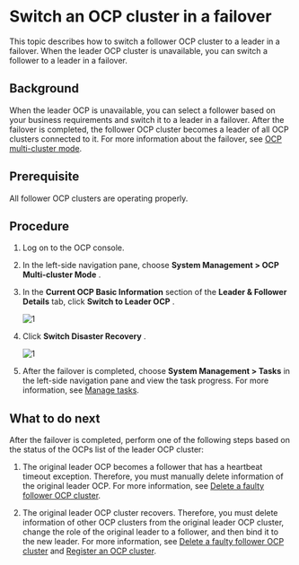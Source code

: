 Switch an OCP cluster in a failover
========================================================

This topic describes how to switch a follower OCP cluster to a leader in a failover. When the leader OCP cluster is unavailable, you can switch a follower to a leader in a failover.

Background
-------------------------------

When the leader OCP is unavailable, you can select a follower based on your business requirements and switch it to a leader in a failover. After the failover is completed, the follower OCP cluster becomes a leader of all OCP clusters connected to it. For more information about the failover, see [OCP multi-cluster mode](../../300.deployment-guide/100.deploying-enterprise-ocp/100.deployment-overview/200.multi-node-deplpyment-overview.md).

Prerequisite
---------------------------------

All follower OCP clusters are operating properly.

Procedure
------------------------------

1. Log on to the OCP console.

2. In the left-side navigation pane, choose **System Management \> OCP Multi-cluster Mode** .

3. In the **Current OCP Basic Information** section of the **Leader \& Follower Details** tab, click **Switch to Leader OCP** .

    ![1](https://help-static-aliyun-doc.aliyuncs.com/assets/img/en-US/3234306461/p394582.png)

4. Click **Switch Disaster Recovery** .

    ![1](https://help-static-aliyun-doc.aliyuncs.com/assets/img/en-US/3234306461/p394578.png)

5. After the failover is completed, choose **System Management \> Tasks** in the left-side navigation pane and view the task progress. For more information, see [Manage tasks](../../1600.system-management-features/100.manage-tasks.md).

What to do next
------------------------------------

After the failover is completed, perform one of the following steps based on the status of the OCPs list of the leader OCP cluster:

1. The original leader OCP becomes a follower that has a heartbeat timeout exception. Therefore, you must manually delete information of the original leader OCP. For more information, see [Delete a faulty follower OCP cluster](../300.ocp-multi-cluster-mode/700.delete-an-ocp-cluster.md).

2. The original leader OCP cluster recovers. Therefore, you must delete information of other OCP clusters from the original leader OCP cluster, change the role of the original leader to a follower, and then bind it to the new leader. For more information, see [Delete a faulty follower OCP cluster](../300.ocp-multi-cluster-mode/700.delete-an-ocp-cluster.md) and [Register an OCP cluster](../300.ocp-multi-cluster-mode/200.register-an-ocp-cluster.md).
